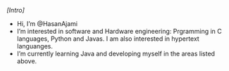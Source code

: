 *[Intro]*
- Hi, I’m @HasanAjami
- I’m interested in software and Hardware engineering: Prgramming in C languages, Python and Javas. I am also interested in hypertext languanges.
- I’m currently learning Java and developing myself in the areas listed above.

